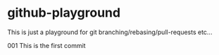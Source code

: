 # github-playground
This is just a playground for git branching/rebasing/pull-requests etc...

001 This is the first commit
